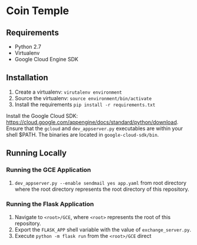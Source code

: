 # Coin Temple

## Requirements
- Python 2.7
- Virtualenv
- Google Cloud Engine SDK

## Installation
1. Create a virtualenv: `virutalenv environment`
2. Source the virtualenv: `source environment/bin/activate`
3. Install the requirements `pip install -r requirements.txt`


Install the Google Cloud SDK:
https://cloud.google.com/appengine/docs/standard/python/download. Ensure
that the `gcloud` and `dev_appserver.py` executables are within your
shell $PATH. The binaries are located in `google-cloud-sdk/bin`.

## Running Locally

### Running the GCE Application
1. `dev_appserver.py --enable sendmail yes app.yaml` from root
   directory where the root directory represents the root directory of
   this repository.

### Running the Flask Application

1. Navigate to `<root>/GCE`, where `<root>` represents the root of
   this repository.
2. Export the `FLASK_APP` shell variable with the value of
   `exchange_server.py`.
3. Execute `python -m flask run` from the `<root>/GCE` direct
